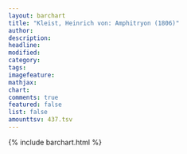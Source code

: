 ```yaml
---
layout: barchart
title: "Kleist, Heinrich von: Amphitryon (1806)"
author:
description:
headline:
modified:
category:
tags:
imagefeature: 
mathjax: 
chart: 
comments: true
featured: false
list: false
amounttsv: 437.tsv
---
```

{% include barchart.html %}
